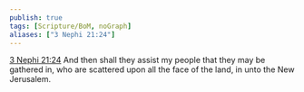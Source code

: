 ```yaml
---
publish: true
tags: [Scripture/BoM, noGraph]
aliases: ["3 Nephi 21:24"]
---
```

[3 Nephi 21:24](https://churchofjesuschrist.org/study/scriptures/bofm/3-ne/21?lang=eng&id=p24#p24) And then shall they assist my people that they may be gathered in, who are scattered upon all the face of the land, in unto the New Jerusalem.
